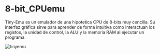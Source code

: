 # 8-bit_CPUemu

Tiny-Emu es un emulador de una hipotetica CPU de 8-bits muy cencilla. Su interfaz gráfica sirve para aprender de forma intuitiva como interactuan los registos, la unidad de control, la ALU y la memoria RAM al ejecutar un programa.

![tinyemu](https://user-images.githubusercontent.com/57422146/174094497-5a3b915a-fb8a-468a-b58d-00e4c43de654.png)
